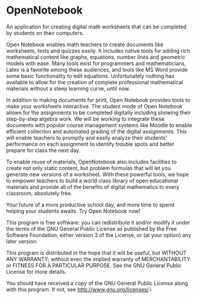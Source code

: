 # OpenNotebook
An application for creating digital math worksheets that can be completed by students on their computers.

Open Notebook enables math teachers to create documents like worksheets, tests and quizzes easily. 
It includes native tools for adding rich mathematical content like graphs, equations, number 
lines and geometric models with ease. Many tools exist for programmers and mathematicians, 
Latex is a favorite among these audiences, and tools like MS Word provide some basic 
functionality to edit equations. Unfortunately nothing has available to allow for the 
creation of complete professional mathematical materials without a steep learning 
curve, until now.

In addition to making documents for print, Open Notebook provides tools to make your worksheets
interactive. The student mode of Open Notebook allows for the assignments to be completed 
digitally including showing their step-by-step algebra work. We will be working to integrate
these documents with popular course management systems like Moodle to enable efficient collection
and automated grading of the digital assignments. This will enable teachers to promptly and 
easily analyze their students' performance on each assignment to identify trouble spots and 
better prepare for class the next day.

To enable reuse of materials, OpenNotebook also includes facilities to create not only static
content, but problem formulas that will let you generate new versions of a worksheet. With these
powerful tools, we hope to empower teachers to build a world class library of open educational materials
and provide all of the benefits of digital mathematics to every classroom, absolutely free.

Your future of a more productive school day, and more time to spend helping your students 
awaits. Try Open Notebook now! 

This program is free software: you can redistribute it and/or modify
it under the terms of the GNU General Public License as published by
the Free Software Foundation, either version 3 of the License, or
(at your option) any later version.

This program is distributed in the hope that it will be useful,
but WITHOUT ANY WARRANTY; without even the implied warranty of
MERCHANTABILITY or FITNESS FOR A PARTICULAR PURPOSE.  See the
GNU General Public License for more details.

You should have received a copy of the GNU General Public License
along with this program.  If not, see <http://www.gnu.org/licenses/>.i
